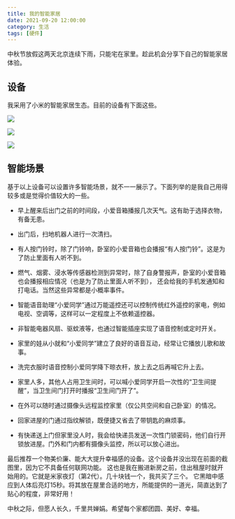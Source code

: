 ```yaml
---
title: 我的智能家居
date: 2021-09-20 12:00:00
category: 生活
tags: [硬件]
---
```


中秋节放假这两天北京连续下雨，只能宅在家里。趁此机会分享下自己的智能家居体验。

<!--more-->

## 设备

我采用了小米的智能家居生态。目前的设备有下面这些。

![](/images/2021-09-20-devices-1.jpg)

![](/images/2021-09-20-devices-2.jpg)

![](/images/2021-09-20-devices-3.jpg)

## 智能场景

基于以上设备可以设置许多智能场景，就不一一展示了。下面列举的是我自己用得较多或是觉得价值较大的一些。

* 早上醒来后出门之前的时间段，小爱音箱播报几次天气。这有助于选择衣物，有备无患。

* 出门后，扫地机器人进行一次清扫。

* 有人按门铃时，除了门铃响，卧室的小爱音箱也会播报“有人按门铃”。这是为了防止里面有人听不到。

* 燃气、烟雾、浸水等传感器检测到异常时，除了自身警报声，卧室的小爱音箱也会播报相应情况（也是为了防止里面人听不到），
还会给我的手机发通知和打电话。当然这些异常都是小概率事件。

* 智能语音助理“小爱同学”通过万能遥控还可以控制传统红外遥控的家电，例如电视、空调等，这样可以一定程度上不依赖遥控器。

* 非智能电器风扇、驱蚊液等，也通过智能插座实现了语音控制或定时开关。

* 家里的娃从小就和“小爱同学”建立了良好的语音互动，经常让它播放儿歌和故事。

* 洗完衣服时语音控制小爱同学降下晾衣杆，放上去之后再喊它升上去。

* 家里人多，其他人占用卫生间时，可以喊小爱同学开启一次性的“卫生间提醒”，当卫生间门打开时播报“卫生间门开了”。

* 在外可以随时通过摄像头远程监控家里（仅公共空间和自己卧室）的情况。

* 回家进屋的门通过指纹解锁，既便捷又省去了带钥匙的麻烦事。

* 有快递送上门但家里没人时，我会给快递员发送一次性门锁密码，他们自行开锁放进屋。门外和门内都有摄像头监控，所以可以放心进出。

最后推荐一个物美价廉、能大大提升幸福感的设备。这个设备并没出现在前面的截图里，因为它不具备任何联网功能。
这也是我在搬进新房之前，住出租屋时就开始用的。它就是米家夜灯（第2代）。几十块钱一个，我共买了三个。
它黑暗中感应到人体后亮灯15秒。将其放在屋里合适的地方，所能提供的一道光，简直达到了贴心的程度，非常好用！

中秋之际，但愿人长久，千里共婵娟。希望每个家都团圆、美好、幸福。
